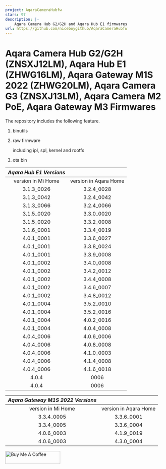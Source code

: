 ```yaml
---
project: AqaraCameraHubfw
stars: 97
description: |-
    Aqara Camera Hub G2/G2H and Aqara Hub E1 firmwares
url: https://github.com/niceboygithub/AqaraCameraHubfw
---
```


# Aqara Camera Hub G2/G2H (ZNSXJ12LM), Aqara Hub E1 (ZHWG16LM), Aqara Gateway M1S 2022 (ZHWG20LM), Aqara Camera G3 (ZNSXJ13LM), Aqara Camera M2 PoE, Aqara Gateway M3 Firmwares

The repository includes the following feature.

1. binutils

2. raw firmware

    including ipl, spl, kernel and rootfs

3. ota bin


|*Aqara Hub E1 Versions*||
|:---:|:---:|
|version in Mi Home |version in Aqara Home|
|3.1.3_0026|3.2.4_0028|
|3.1.3_0042|3.2.4_0042|
|3.1.3_0066|3.2.4_0066|
|3.1.5_0020|3.3.0_0020|
|3.1.5_0020|3.3.2_0008|
|3.1.6_0001|3.3.4_0019|
|4.0.1_0001|3.3.6_0027|
|4.0.1_0001|3.3.8_0024|
|4.0.1_0001|3.3.9_0008|
|4.0.1_0002|3.4.0_0008|
|4.0.1_0002|3.4.2_0012|
|4.0.1_0002|3.4.4_0008|
|4.0.1_0002|3.4.6_0007|
|4.0.1_0002|3.4.8_0012|
|4.0.1_0004|3.5.2_0010|
|4.0.1_0004|3.5.2_0016|
|4.0.1_0004|4.0.2_0016|
|4.0.1_0004|4.0.4_0008|
|4.0.4_0006|4.0.6_0006|
|4.0.4_0006|4.0.8_0008|
|4.0.4_0006|4.1.0_0003|
|4.0.4_0006|4.1.4_0008|
|4.0.4_0006|4.1.6_0018|
|4.0.4|0006|4.3.0|0004|
|4.0.4|0006|4.3.2|0026|

|*Aqara Gateway M1S 2022 Versions*||
|:---:|:---:|
|version in Mi Home |version in Aqara Home|
|3.3.4_0005|3.3.6_0001|
|3.3.4_0005|3.3.6_0004|
|4.0.6_0003|4.1.9_0019|
|4.0.6_0003|4.3.0_0004|

<a href="https://www.buymeacoffee.com/niceboygithub" target="_blank"><img src="https://cdn.buymeacoffee.com/buttons/default-orange.png" alt="Buy Me A Coffee" height="41" width="174"></a>

